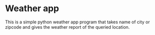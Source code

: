 # Weather app

This is a simple python weather app program that takes name of city or zipcode and gives the weather report of the queried location. 
